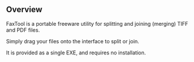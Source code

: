 ## Overview


FaxTool is a portable freeware utility for splitting and joining (merging)
TIFF and PDF files.

Simply drag your files onto the interface to split or join.

It is provided as a single EXE, and requires no installation.
